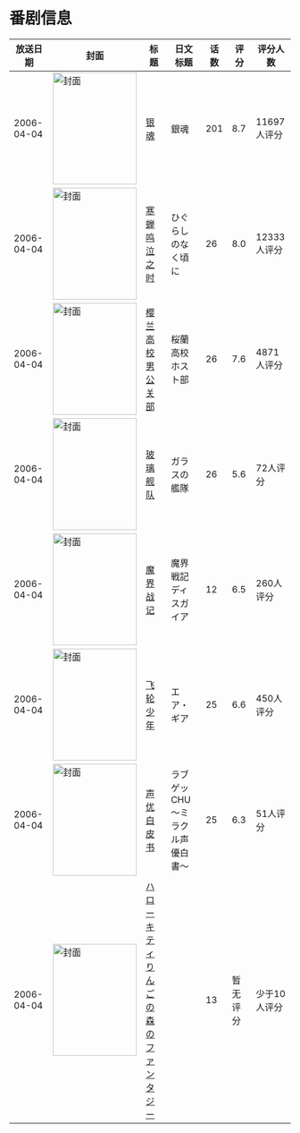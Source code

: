 # 番剧信息

|放送日期|封面|标题|日文标题|话数|评分|评分人数|
|---|---|---|---|---|---|---|
|2006-04-04|<img src="//lain.bgm.tv/pic/cover/c/3c/ec/247_MnPPU.jpg" alt="封面" style="width:150px;height:200px;object-fit:cover;">|[银魂](https://bangumi.tv/subject/247)|銀魂|201|8.7|11697人评分|
|2006-04-04|<img src="//lain.bgm.tv/pic/cover/c/83/9a/289_h0nz0.jpg" alt="封面" style="width:150px;height:200px;object-fit:cover;">|[寒蝉鸣泣之时](https://bangumi.tv/subject/289)|ひぐらしのなく頃に|26|8.0|12333人评分|
|2006-04-04|<img src="//lain.bgm.tv/pic/cover/c/6d/3a/1487_LWPqQ.jpg" alt="封面" style="width:150px;height:200px;object-fit:cover;">|[樱兰高校男公关部](https://bangumi.tv/subject/1487)|桜蘭高校ホスト部|26|7.6|4871人评分|
|2006-04-04|<img src="//lain.bgm.tv/pic/cover/c/44/96/1920_adtkW.jpg" alt="封面" style="width:150px;height:200px;object-fit:cover;">|[玻璃舰队](https://bangumi.tv/subject/1920)|ガラスの艦隊|26|5.6|72人评分|
|2006-04-04|<img src="//lain.bgm.tv/pic/cover/c/69/7e/2158_cepC2.jpg" alt="封面" style="width:150px;height:200px;object-fit:cover;">|[魔界战记](https://bangumi.tv/subject/2158)|魔界戦記ディスガイア|12|6.5|260人评分|
|2006-04-04|<img src="//lain.bgm.tv/pic/cover/c/57/ba/2469_2Q10f.jpg" alt="封面" style="width:150px;height:200px;object-fit:cover;">|[飞轮少年](https://bangumi.tv/subject/2469)|エア・ギア|25|6.6|450人评分|
|2006-04-04|<img src="//lain.bgm.tv/pic/cover/c/39/f7/11728_m2nwN.jpg" alt="封面" style="width:150px;height:200px;object-fit:cover;">|[声优白皮书](https://bangumi.tv/subject/11728)|ラブゲッCHU 〜ミラクル声優白書〜|25|6.3|51人评分|
|2006-04-04|<img src="//lain.bgm.tv/pic/cover/c/d2/45/85247_0bqKh.jpg" alt="封面" style="width:150px;height:200px;object-fit:cover;">|[ハローキティ りんごの森のファンタジー](https://bangumi.tv/subject/85247)||13|暂无评分|少于10人评分|
